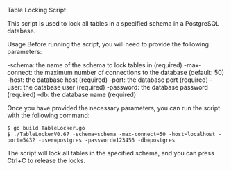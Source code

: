 Table Locking Script

This script is used to lock all tables in a specified schema in a PostgreSQL database.

Usage
Before running the script, you will need to provide the following parameters:

-schema: the name of the schema to lock tables in (required)
-max-connect: the maximum number of connections to the database (default: 50)
-host: the database host (required)
-port: the database port (required)
-user: the database user (required)
-password: the database password (required)
-db: the database name (required)

Once you have provided the necessary parameters, you can run the script with the following command:
````
$ go build TableLocker.go
$ ./TableLockerV0.67 -schema=schema -max-connect=50 -host=localhost -port=5432 -user=postgres -password=123456 -db=postgres
````



The script will lock all tables in the specified schema, and you can press Ctrl+C to release the locks.
